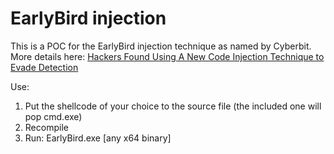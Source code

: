# EarlyBird injection
This is a POC for the EarlyBird injection technique as named by Cyberbit. More details here:
[Hackers Found Using A New Code Injection Technique to Evade Detection](https://thehackernews.com/2018/04/early-bird-code-injection.html)

Use:
1. Put the shellcode of your choice to the source file (the included one will pop cmd.exe)
2. Recompile
3. Run: EarlyBird.exe [any x64 binary]
